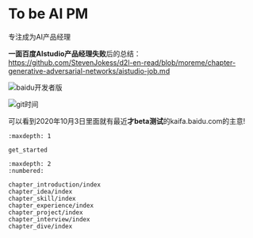 # To be AI PM

专注成为AI产品经理

**一面百度AIstudio产品经理失败**后的总结：https://github.com/StevenJokess/d2l-en-read/blob/moreme/chapter-generative-adversarial-networks/aistudio-job.md

![baidu开发者版](../img/baidu_kaifa.png)

![git时间](../img/idea_time.png)

可以看到2020年10月3日里面就有最近**才beta测试**的kaifa.baidu.com的主意!


````toc
:maxdepth: 1

get_started
````


```toc
:maxdepth: 2
:numbered:

chapter_introduction/index
chapter_idea/index
chapter_skill/index
chapter_experience/index
chapter_project/index
chapter_interview/index
chapter_dive/index

```

